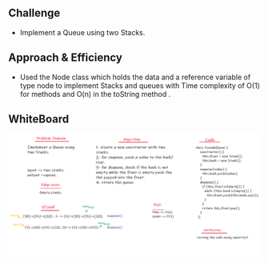 
## Challenge
- Implement a Queue using two Stacks.

## Approach & Efficiency
- Used the Node class which holds the data and a reference variable of type node to implement Stacks and queues with Time complexity of O(1) for methods and O(n) in the toString method .

## WhiteBoard 
![WB](./code11.png)